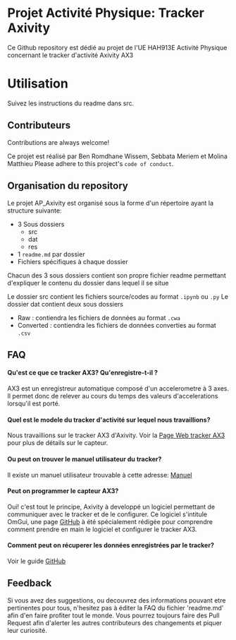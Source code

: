 
# Projet Activité Physique: Tracker Axivity

 Ce Github repository est dédié au projet de l'UE HAH913E Activité Physique concernant le tracker d'activité Axivity AX3

# Utilisation
Suivez les instructions du readme dans src.


## Contributeurs

Contributions are always welcome!

Ce projet est réalisé par Ben Romdhane Wissem, Sebbata Meriem et  Molina Matthieu 
Please adhere to this project's `code of conduct`.



## Organisation du repository

Le projet AP_Axivity est organisé sous la forme d'un répertoire ayant la structure suivante: 


- 3 Sous dossiers
    - src
    - dat 
    - res
- 1 `readme.md` par dossier 
- Fichiers spécifiques à chaque dossier

Chacun des 3 sous dossiers contient son propre fichier readme permettant d'expliquer le contenu du dossier dans lequel il se situe

Le dossier src contient les fichiers source/codes au format `.ipynb` ou `.py`
Le dossier dat contient deux sous dossiers 
- Raw : contiendra les fichiers de données au format `.cwa`
- Converted : contiendra les fichiers de données converties au format `.csv`
## FAQ

#### Qu'est ce que ce tracker AX3? Qu'enregistre-t-il ?

AX3 est un enregistreur automatique composé d'un accelerometre à 3 axes. Il permet donc de relever au cours du temps des valeurs d'accelerations lorsqu'il est porté.

#### Quel est le modele du tracker d'activité sur lequel nous travaillions?

Nous travaillions sur le tracker AX3 d'Axivity. Voir la 
[Page Web tracker AX3](https://axivity.com/product/ax3) pour plus de détails sur le capteur.


#### Ou peut on trouver le manuel utilisateur du tracker?

Il existe un manuel utilisateur trouvable à cette adresse: [Manuel](https://axivity.com/userguides/ax3/)

#### Peut on programmer le capteur AX3?

Oui! c'est tout le principe, Axivity à developpé un logiciel permettant de communiquer avec le tracker et de le configurer.
Ce logiciel s'intitule OmGui, une page [GitHub](https://github.com/digitalinteraction/openmovement/wiki/AX3-GUI) à été spécialement rédigée pour comprendre comment prendre en main le logiciel et configurer le tracker AX3.

#### Comment peut on récuperer les données enregistrées par le tracker?

Voir le guide [GitHub](https://github.com/digitalinteraction/openmovement/wiki/AX3-GUI)
## Feedback

Si vous avez des suggestions, ou decouvrez des informations pouvant etre pertinentes pour tous, n'hesitez pas à éditer la FAQ du fichier 'readme.md' afin d'en faire profiter tout le monde.
Vous pourrez toujours faire des Pull Request afin d'alerter les autres contributeurs des changements et piquer leur curiosité.
